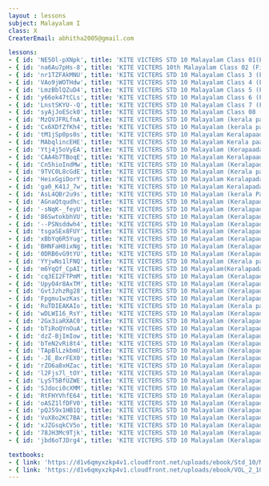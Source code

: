 ```yaml
--- 
layout : lessons 
subject: Malayalam I
class: X
CreaterEmail: abhitha2005@gmail.com

lessons: 
- { id: 'NE5Ol-pXNpk', title: 'KITE VICTERS STD 10 Malayalam Class 01(First Bell-ഫസ്റ്റ് ബെല്‍)' }
- { id: 'na6Au7pHs-8', title: 'KITE VICTERS 10th Malayalam Class 02 (First Bell-ഫസ്റ്റ് ബെല്‍)' }
- { id: 'nr1TZFAkMNU', title: 'KITE VICTERS STD 10 Malayalam Class 3 (First Bell-ഫസ്റ്റ് ബെല്‍)' }
- { id: 'VAo9jWOTHdw', title: 'KITE VICTERS STD 10 Malayalam Class 4 (First Bell-ഫസ്റ്റ് ബെല്‍)' }
- { id: 'LmzBblQZuD4', title: 'KITE VICTERS STD 10 Malayalam Class 5 (First Bell-ഫസ്റ്റ് ബെല്‍)' }
- { id: 'y66ok47tCLs', title: 'KITE VICTERS STD 10 Malayalam Class 6 (First Bell-ഫസ്റ്റ് ബെല്‍)' }
- { id: 'LnstSKYU--Q', title: 'KITE VICTERS STD 10 Malayalam Class 7 (First Bell-ഫസ്റ്റ് ബെല്‍)' }
- { id: 'syAjJoESck0', title: 'KITE VICTERS STD 10 Malayalam Class 08 (First Bell-ഫസ്റ്റ് ബെല്‍)' }
- { id: 'MzQVJFRLfnA', title: 'KITE VICTERS STD 10 Malayalam (kerala paadaavali) Class 09 (First Bell-ഫസ്റ്റ് ബെല്‍)' }
- { id: 'Cx6XDfZfKh4', title: 'KITE VICTERS STD 10 Malayalam (kerala paadaavali) Class 10 (First Bell-ഫസ്റ്റ് ബെല്‍)' }
- { id: 'tM1jSp0ps0s', title: 'KITE VICTERS STD 10 Malayalam Keralapaadavali Class 11 (First Bell-ഫസ്റ്റ് ബെല്‍)' }
- { id: 'MAbqlincEHE', title: 'KITE VICTERS STD 10 Malayalam Kerala paadavali Class 12 (First Bell-ഫസ്റ്റ് ബെല്‍)' }
- { id: 'Ytj4j5oVyEA', title: 'KITE VICTERS STD 10 Malayalam (Kerapaadavali) Class 13 (First Bell-ഫസ്റ്റ് ബെല്‍)' }
- { id: 'CAA4b7TBoqE', title: 'KITE VICTERS STD 10 Malayalam Keralapaadavali Class 14 (First Bell-ഫസ്റ്റ് ബെല്‍)' }
- { id: 'Cn5hioIndMw', title: 'KITE VICTERS STD 10 Malayalam (Keralapadavali) Class 15 (First Bell-ഫസ്റ്റ് ബെല്‍)' }
- { id: '9TVC0L8cGdE', title: 'KITE VICTERS STD 10 Malayalam (Kerala paadavali) Class 16 (First Bell-ഫസ്റ്റ് ബെല്‍)' }
- { id: 'HeixGgiDorY', title: 'KITE VICTERS STD 10 Malayalam Keralapadavali Class 17 (First Bell-ഫസ്റ്റ് ബെല്‍)' }
- { id: 'ga0_K41J_7w', title: 'KITE VICTERS STD 10 Malayalam Keralapadavali Class 18 (First Bell-ഫസ്റ്റ് ബെല്‍)' }
- { id: 'AsL4QBr2u9s', title: 'KITE VICTERS STD 10 Malayalam (kerala Paadavali) Class 19 (First Bell-ഫസ്റ്റ് ബെല്‍)' }
- { id: 'AGnaQtqudhc', title: 'KITE VICTERS STD 10 Malayalam (Keralapadavali) Class 20 (First Bell-ഫസ്റ്റ് ബെല്‍)' }
- { id: '-sNqK-_feyU', title: 'KITE VICTERS STD 10 Malayalam (Keralapadavali) Class 21 (First Bell-ഫസ്റ്റ് ബെല്‍)' }
- { id: '86SwtokbhVU', title: 'KITE VICTERS STD 10 Malayalam (Keralapadavali) Class 22 (First Bell-ഫസ്റ്റ് ബെല്‍)' }
- { id: '--PSNsddwh4', title: 'KITE VICTERS STD 10 Malayalam (Keralapadavali) Class 23 (First Bell-ഫസ്റ്റ് ബെല്‍)' }
- { id: 'tsgaSEx8FUY', title: 'KITE VICTERS STD 10 Malayalam (Keralapadavali) Class 24 (First Bell-ഫസ്റ്റ് ബെല്‍)' }
- { id: 'xBbYq6R5Yug', title: 'KITE VICTERS STD 10 Malayalam (Keralapadavali) Class 25 (First Bell-ഫസ്റ്റ് ബെല്‍)' }
- { id: 'BHNFaH8ixNg', title: 'KITE VICTERS STD 10 Malayalam (Keralapadavali) Class 26 (First Bell-ഫസ്റ്റ് ബെല്‍)' }
- { id: '0DRB6vG9tYU', title: 'KITE VICTERS STD 10 Malayalam (Keralapadavali) Class 27 (First Bell-ഫസ്റ്റ് ബെല്‍)' }
- { id: 'YYjwNs1lFNQ', title: 'KITE VICTERS STD 10 Malayalam (Kerala padavali) Class 28 (First Bell-ഫസ്റ്റ് ബെല്‍)' }
- { id: 'm6YqQf_CpAI', title: 'KITE VICTERS STD 10 Malayalam(Keralapadavali) Class 29 (First Bell-ഫസ്റ്റ് ബെല്‍)' }
- { id: 'cq3EI2FTPmM', title: 'KITE VICTERS STD 10 Malayalam (Keralapadavali) Class 30 (First Bell-ഫസ്റ്റ് ബെല്‍)' }
- { id: 'UpyO4r8AxTM', title: 'KITE VICTERS STD 10 Malayalam (Keralapadavali) Class 31 (First Bell-ഫസ്റ്റ് ബെല്‍)' }
- { id: 'GvtJzhzRg28', title: 'KITE VICTERS STD 10 Malayalam (Keralapadavali) Class 32 (First Bell-ഫസ്റ്റ് ബെല്‍)' }
- { id: 'Fpgmu1wzKas', title: 'KITE VICTERS STD 10 Malayalam (Keralapadavali) Class 33 (First Bell-ഫസ്റ്റ് ബെല്‍)' }
- { id: 'RuTDIEAKAIo', title: 'KITE VICTERS STD 10 Malayalam (Kerala padavali) Class 34 (First Bell-ഫസ്റ്റ് ബെല്‍)' }
- { id: 'wDLWI16_RsY', title: 'KITE VICTERS STD 10 Malayalam (Keralapadavali) Class 35 (First Bell-ഫസ്റ്റ് ബെല്‍)' }
- { id: '2Gx3iaRXAC0', title: 'KITE VICTERS STD 10 Malayalam (Keralapadavali) Class 36 (First Bell-ഫസ്റ്റ് ബെല്‍)' }
- { id: 'bTiRoQYnOuA', title: 'KITE VICTERS STD 10 Malayalam (Keralapadavali) Class 37 (First Bell-ഫസ്റ്റ് ബെല്‍)' }
- { id: 'dzZ-BjImIow', title: 'KITE VICTERS STD 10 Malayalam (Keralapadavali) Class 38 (First Bell-ഫസ്റ്റ് ബെല്‍)' }
- { id: 'bTeN2vRi8t4', title: 'KITE VICTERS STD 10 Malayalam (Keralapadavali) Class 39 (First Bell-ഫസ്റ്റ് ബെല്‍)' }
- { id: 'TApBlLzkbmU', title: 'KITE VICTERS STD 10 Malayalam (Keralapadavali) Class 40 (First Bell-ഫസ്റ്റ് ബെല്‍)' }
- { id: '-JE_BxrFEX0', title: 'KITE VICTERS STD 10 Malayalam (Keralapadavali) Class 41 (First Bell-ഫസ്റ്റ് ബെല്‍)' }
- { id: 'rZO6a8xHZac', title: 'KITE VICTERS STD 10 Malayalam (Keralapadavali) Class 42 (First Bell-ഫസ്റ്റ് ബെല്‍)' }
- { id: 'l2Fjs7l_tOY', title: 'KITE VICTERS STD 10 Malayalam (Keralapadavali) Class 43 (First Bell-ഫസ്റ്റ് ബെല്‍)' }
- { id: 'LyST5BfUZWE', title: 'KITE VICTERS STD 10 Malayalam (Keralapadavali) Class 44 (First Bell-ഫസ്റ്റ് ബെല്‍)' }
- { id: 'SJdoci0cXMM', title: 'KITE VICTERS STD 10 Malayalam (Keralapadavali) Class 45 (First Bell-ഫസ്റ്റ് ബെല്‍)' }
- { id: 'RtFHYVhfE64', title: 'KITE VICTERS STD 10 Malayalam (Keralapadavali) Class 46 (First Bell-ഫസ്റ്റ് ബെല്‍)' }
- { id: 'oASZ1lfDFV0', title: 'KITE VICTERS STD 10 Malayalam (Keralapadavali) Class 47 (First Bell-ഫസ്റ്റ് ബെല്‍)' }
- { id: 'pQJ59x1HB1Q', title: 'KITE VICTERS STD 10 Malayalam (Keralapadavali) Class 48 (First Bell-ഫസ്റ്റ് ബെല്‍)' }
- { id: 'VuX8o2KC7BA', title: 'KITE VICTERS STD 10 Malayalam (Keralapadavali) Class 49 (First Bell-ഫസ്റ്റ് ബെല്‍)' }
- { id: 'xJZGsqkCV5o', title: 'KITE VICTERS STD 10 Malayalam (Keralapadavali) Class 01 (First Bell-ഫസ്റ്റ് ബെല്‍) (Revision)' }
- { id: '78JH3Mc9Tjk', title: 'KITE VICTERS STD 10 Malayalam (Keralapadavali) Class 02 (First Bell-ഫസ്റ്റ് ബെല്‍) (Revision)' }
- { id: 'jbd6oTJDrg4', title: 'KITE VICTERS STD 10 Malayalam (Keralapadavali) Class 03 (First Bell-ഫസ്റ്റ് ബെല്‍) (Revision)' }

textbooks:
- { link: 'https://d1v6qmyxzkp4v1.cloudfront.net/uploads/ebook/Std_10/MalayalamAT_1/MalayalamAT_1.pdf', title: 'Malayalam I Part -1' }
- { link: 'https://d1v6qmyxzkp4v1.cloudfront.net/uploads/ebook/VOL_2_10/Malayalam_AT_Malayalam_2/Malayalam_AT_Malayalam_2.pdf', title: 'Malayalam I Part -2' }
--- 
```

